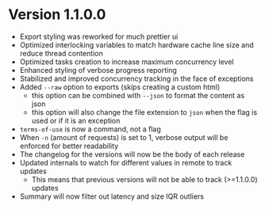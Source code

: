 # Version 1.1.0.0

- Export styling was reworked for much prettier ui
- Optimized interlocking variables to match hardware cache line size and reduce thread contention
- Optimized tasks creation to increase maximum concurrency level
- Enhanced styling of verbose progress reporting
- Stabilized and improved concurrency tracking in the face of exceptions
- Added `--raw` option to exports (skips creating a custom html)
  - this option can be combined with `--json` to format the content as json
  - this option will also change the file extension to `json` when the flag is used or if it is an exception
- `terms-of-use` is now a command, not a flag
- When `-n` (amount of requests) is set to 1, verbose output will be enforced for better readability
- The changelog for the versions will now be the body of each release
- Updated internals to watch for different values in remote to track updates
  - This means that previous versions will not be able to track (>=1.1.0.0) updates
- Summary will now filter out latency and size IQR outliers
